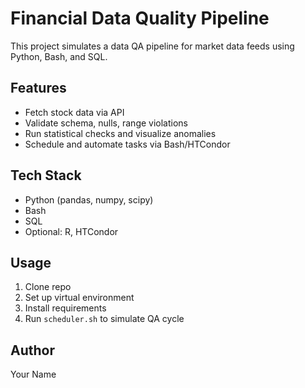 # Financial Data Quality Pipeline

This project simulates a data QA pipeline for market data feeds using Python, Bash, and SQL.

## Features
- Fetch stock data via API
- Validate schema, nulls, range violations
- Run statistical checks and visualize anomalies
- Schedule and automate tasks via Bash/HTCondor

## Tech Stack
- Python (pandas, numpy, scipy)
- Bash
- SQL
- Optional: R, HTCondor

## Usage
1. Clone repo
2. Set up virtual environment
3. Install requirements
4. Run `scheduler.sh` to simulate QA cycle

## Author
Your Name
